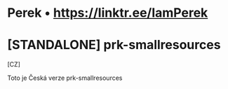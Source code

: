 # Perek • https://linktr.ee/IamPerek #

# [STANDALONE] prk-smallresources #

[CZ]

Toto je Česká verze prk-smallresources
